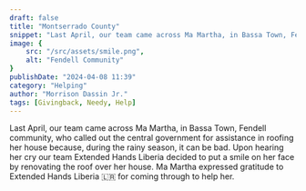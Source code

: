 ```yaml
---
draft: false
title: "Montserrado County"
snippet: "Last April, our team came across Ma Martha, in Bassa Town, Fendell community, who called out the central government for assistance in roofing her house because, during the rainy season, it can be bad."
image: {
    src: "/src/assets/smile.png",
    alt: "Fendell Community"
}
publishDate: "2024-04-08 11:39"
category: "Helping"
author: "Morrison Dassin Jr."
tags: [Givingback, Needy, Help]
---
```


Last April, our team came across Ma Martha, in Bassa Town, Fendell community, who called out the central government for assistance in roofing her house because, during the rainy season, it can be bad. Upon hearing her cry our team Extended Hands Liberia  decided to put a smile on her face by renovating the roof over her house. Ma Martha expressed gratitude to Extended Hands Liberia 🇱🇷 for coming through to help her.








